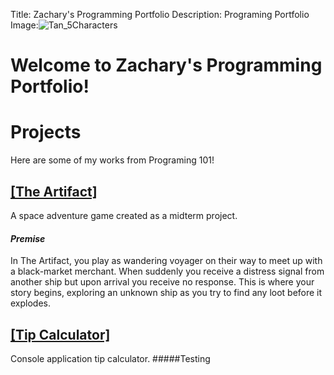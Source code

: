 Title: Zachary's Programming Portfolio
Description: Programing Portfolio
Image:![Tan_5Characters](https://user-images.githubusercontent.com/82528207/140093489-d0af2968-596a-4cde-8624-7ecdcce9abc9.jpg)

# Welcome to Zachary's Programming Portfolio!


# Projects
Here are some of my works from Programing 101!

## [[The Artifact]](https://github.com/LeftRightDown/TheArtifactGame)

A space adventure game created as a midterm project. 

#### *Premise*
In The Artifact, you play as wandering voyager on their way to meet up with a black-market
merchant. When suddenly you receive a distress signal from another ship but upon arrival you 
receive no response. This is where your story begins, exploring an unknown ship as you try to
find any loot before it explodes. 

## [[Tip Calculator]](https://github.com/LeftRightDown/TipCalculator2.0) 

Console application tip calculator.
#####Testing
